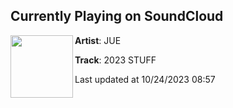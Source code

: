 ## Currently Playing on SoundCloud

[<img align="left" width="100" src="https://i1.sndcdn.com/artworks-TMl9DkWUFrhfofgl-Bl5LhA-t500x500.jpg">](https://soundcloud.com/juseva/2023-stuff)

**Artist**: JUE 

**Track**: 2023 STUFF

Last updated at 10/24/2023 08:57
